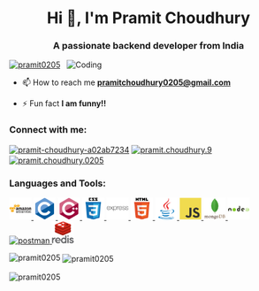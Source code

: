 

<h1 align="center">Hi 👋, I'm Pramit Choudhury</h1>

<h3 align="center">A passionate backend developer from India</h3>
<img align="right" alt="Coding" width="400" src="https://www.androidauthority.com/wp-content/uploads/2018/07/backend-developer-course.jpg">

<p align="left"> <a href="https://github.com/ryo-ma/github-profile-trophy"><img src="https://github-profile-trophy.vercel.app/?username=pramit0205" alt="pramit0205" /></a> </p>

- 📫 How to reach me **pramitchoudhury0205@gmail.com**

- ⚡ Fun fact **I am funny!!**

<h3 align="left">Connect with me:</h3>
<p align="left">
<a href="https://linkedin.com/in/pramit-choudhury-a02ab7234" target="blank"><img align="center" src="https://raw.githubusercontent.com/rahuldkjain/github-profile-readme-generator/master/src/images/icons/Social/linked-in-alt.svg" alt="pramit-choudhury-a02ab7234" height="30" width="40" /></a>
<a href="https://fb.com/pramit.choudhury.9" target="blank"><img align="center" src="https://raw.githubusercontent.com/rahuldkjain/github-profile-readme-generator/master/src/images/icons/Social/facebook.svg" alt="pramit.choudhury.9" height="30" width="40" /></a>
<a href="https://instagram.com/pramit.choudhury.0205" target="blank"><img align="center" src="https://raw.githubusercontent.com/rahuldkjain/github-profile-readme-generator/master/src/images/icons/Social/instagram.svg" alt="pramit.choudhury.0205" height="30" width="40" /></a>
</p>

<h3 align="left">Languages and Tools:</h3>
<p align="left"> <a href="https://aws.amazon.com" target="_blank" rel="noreferrer"> <img src="https://raw.githubusercontent.com/devicons/devicon/master/icons/amazonwebservices/amazonwebservices-original-wordmark.svg" alt="aws" width="40" height="40"/> </a> <a href="https://www.cprogramming.com/" target="_blank" rel="noreferrer"> <img src="https://raw.githubusercontent.com/devicons/devicon/master/icons/c/c-original.svg" alt="c" width="40" height="40"/> </a> <a href="https://www.w3schools.com/cpp/" target="_blank" rel="noreferrer"> <img src="https://raw.githubusercontent.com/devicons/devicon/master/icons/cplusplus/cplusplus-original.svg" alt="cplusplus" width="40" height="40"/> </a> <a href="https://www.w3schools.com/css/" target="_blank" rel="noreferrer"> <img src="https://raw.githubusercontent.com/devicons/devicon/master/icons/css3/css3-original-wordmark.svg" alt="css3" width="40" height="40"/> </a> <a href="https://expressjs.com" target="_blank" rel="noreferrer"> <img src="https://raw.githubusercontent.com/devicons/devicon/master/icons/express/express-original-wordmark.svg" alt="express" width="40" height="40"/> </a> <a href="https://www.w3.org/html/" target="_blank" rel="noreferrer"> <img src="https://raw.githubusercontent.com/devicons/devicon/master/icons/html5/html5-original-wordmark.svg" alt="html5" width="40" height="40"/> </a> <a href="https://www.java.com" target="_blank" rel="noreferrer"> <img src="https://raw.githubusercontent.com/devicons/devicon/master/icons/java/java-original.svg" alt="java" width="40" height="40"/> </a> <a href="https://developer.mozilla.org/en-US/docs/Web/JavaScript" target="_blank" rel="noreferrer"> <img src="https://raw.githubusercontent.com/devicons/devicon/master/icons/javascript/javascript-original.svg" alt="javascript" width="40" height="40"/> </a> <a href="https://www.mongodb.com/" target="_blank" rel="noreferrer"> <img src="https://raw.githubusercontent.com/devicons/devicon/master/icons/mongodb/mongodb-original-wordmark.svg" alt="mongodb" width="40" height="40"/> </a> <a href="https://nodejs.org" target="_blank" rel="noreferrer"> <img src="https://raw.githubusercontent.com/devicons/devicon/master/icons/nodejs/nodejs-original-wordmark.svg" alt="nodejs" width="40" height="40"/> </a> <a href="https://postman.com" target="_blank" rel="noreferrer"> <img src="https://www.vectorlogo.zone/logos/getpostman/getpostman-icon.svg" alt="postman" width="40" height="40"/> </a> <a href="https://redis.io" target="_blank" rel="noreferrer"> <img src="https://raw.githubusercontent.com/devicons/devicon/master/icons/redis/redis-original-wordmark.svg" alt="redis" width="40" height="40"/> </a> </p>

<p><img align="left" src="https://github-readme-stats.vercel.app/api/top-langs?username=pramit0205&show_icons=true&locale=en&layout=compact" alt="pramit0205" /></p>

<p>&nbsp;<img align="center" src="https://github-readme-stats.vercel.app/api?username=pramit0205&show_icons=true&locale=en" alt="pramit0205" /></p>

<p><img align="center" src="https://github-readme-streak-stats.herokuapp.com/?user=pramit0205&" alt="pramit0205" /></p>
